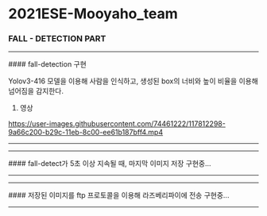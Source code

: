 # 2021ESE-Mooyaho_team
### FALL - DETECTION PART
   
<hr/>
#### fall-detection 구현

Yolov3-416 모델을 이용해 사람을 인식하고, 생성된 box의 너비와 높이 비율을 이용해 넘어짐을 감지한다.   

1. 영상   

https://user-images.githubusercontent.com/74461222/117812298-9a66c200-b29c-11eb-8c00-ee61b187bff4.mp4
<hr/>   
   
      
       
<hr/>
#### fall-detect가 5초 이상 지속될 때, 마지막 이미지 저장
구현중...   
   
<hr/>   
   
   
   
   
<hr/>
#### 저장된 이미지를 ftp 프로토콜을 이용해 라즈베리파이에 전송
구현중...   
<hr/>   
